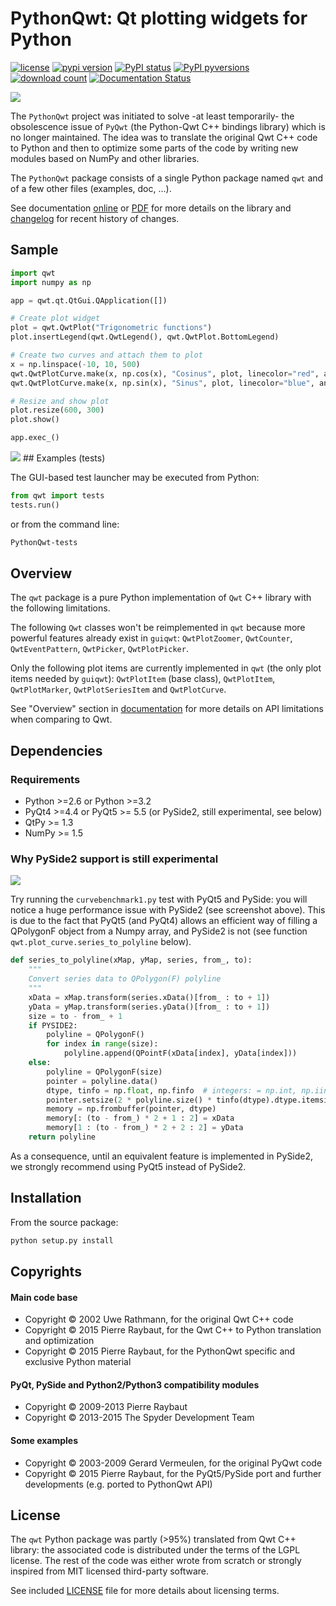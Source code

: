 # PythonQwt: Qt plotting widgets for Python

[![license](https://img.shields.io/pypi/l/PythonQwt.svg)](./LICENSE)
[![pypi version](https://img.shields.io/pypi/v/PythonQwt.svg)](https://pypi.org/project/PythonQwt/)
[![PyPI status](https://img.shields.io/pypi/status/PythonQwt.svg)](https://github.com/PierreRaybaut/PythonQwt)
[![PyPI pyversions](https://img.shields.io/pypi/pyversions/PythonQwt.svg)](https://pypi.python.org/pypi/PythonQwt/)
[![download count](https://img.shields.io/conda/dn/conda-forge/PythonQwt.svg)](https://www.anaconda.com/download/)
[![Documentation Status](https://readthedocs.org/projects/pythonqwt/badge/?version=latest)](https://pythonqwt.readthedocs.io/en/latest/?badge=latest)

<img src="https://raw.githubusercontent.com/PierreRaybaut/PythonQwt/master/qwt/tests/data/testlauncher.png">

The `PythonQwt` project was initiated to solve -at least temporarily- the 
obsolescence issue of `PyQwt` (the Python-Qwt C++ bindings library) which is 
no longer maintained. The idea was to translate the original Qwt C++ code to 
Python and then to optimize some parts of the code by writing new modules 
based on NumPy and other libraries.

The `PythonQwt` package consists of a single Python package named `qwt` and 
of a few other files (examples, doc, ...).

See documentation [online](https://pythonqwt.readthedocs.io/en/latest/) or [PDF](https://pythonqwt.readthedocs.io/_/downloads/en/latest/pdf/) for more details on 
the library and [changelog](CHANGELOG.md) for recent history of changes.

## Sample

```python
import qwt
import numpy as np

app = qwt.qt.QtGui.QApplication([])

# Create plot widget
plot = qwt.QwtPlot("Trigonometric functions")
plot.insertLegend(qwt.QwtLegend(), qwt.QwtPlot.BottomLegend)

# Create two curves and attach them to plot
x = np.linspace(-10, 10, 500)
qwt.QwtPlotCurve.make(x, np.cos(x), "Cosinus", plot, linecolor="red", antialiased=True)
qwt.QwtPlotCurve.make(x, np.sin(x), "Sinus", plot, linecolor="blue", antialiased=True)

# Resize and show plot
plot.resize(600, 300)
plot.show()

app.exec_()
```

<img src="https://raw.githubusercontent.com/PierreRaybaut/PythonQwt/master/doc/images/QwtPlot_example.png">
## Examples (tests)

The GUI-based test launcher may be executed from Python:

```python
from qwt import tests
tests.run()
```

or from the command line:

```bash
PythonQwt-tests
```

## Overview

The `qwt` package is a pure Python implementation of `Qwt` C++ library with 
the following limitations.

The following `Qwt` classes won't be reimplemented in `qwt` because more
powerful features already exist in `guiqwt`: `QwtPlotZoomer`, 
`QwtCounter`, `QwtEventPattern`, `QwtPicker`, `QwtPlotPicker`.

Only the following plot items are currently implemented in `qwt` (the only 
plot items needed by `guiqwt`): `QwtPlotItem` (base class), `QwtPlotItem`, 
`QwtPlotMarker`, `QwtPlotSeriesItem` and `QwtPlotCurve`.

See "Overview" section in [documentation](https://pythonqwt.readthedocs.io/en/latest/) 
for more details on API limitations when comparing to Qwt.

## Dependencies

### Requirements ###
- Python >=2.6 or Python >=3.2
- PyQt4 >=4.4 or PyQt5 >= 5.5 (or PySide2, still experimental, see below)
- QtPy >= 1.3
- NumPy >= 1.5

### Why PySide2 support is still experimental ###

<img src="https://raw.githubusercontent.com/PierreRaybaut/PythonQwt/master/doc/images/pyqt5_vs_pyside2.png">

Try running the `curvebenchmark1.py` test with PyQt5 and PySide: you will notice a 
huge performance issue with PySide2 (see screenshot above). This is due to the fact 
that PyQt5 (and PyQt4) allows an efficient way of filling a QPolygonF object from a 
Numpy array, and PySide2 is not (see function `qwt.plot_curve.series_to_polyline` 
below).

```python
def series_to_polyline(xMap, yMap, series, from_, to):
    """
    Convert series data to QPolygon(F) polyline
    """
    xData = xMap.transform(series.xData()[from_ : to + 1])
    yData = yMap.transform(series.yData()[from_ : to + 1])
    size = to - from_ + 1
    if PYSIDE2:
        polyline = QPolygonF()
        for index in range(size):
            polyline.append(QPointF(xData[index], yData[index]))
    else:
        polyline = QPolygonF(size)
        pointer = polyline.data()
        dtype, tinfo = np.float, np.finfo  # integers: = np.int, np.iinfo
        pointer.setsize(2 * polyline.size() * tinfo(dtype).dtype.itemsize)
        memory = np.frombuffer(pointer, dtype)
        memory[: (to - from_) * 2 + 1 : 2] = xData
        memory[1 : (to - from_) * 2 + 2 : 2] = yData
    return polyline
```

As a consequence, until an equivalent feature is implemented in PySide2, we strongly 
recommend using PyQt5 instead of PySide2.

## Installation

From the source package:

```bash
python setup.py install
```

## Copyrights

#### Main code base
- Copyright © 2002 Uwe Rathmann, for the original Qwt C++ code
- Copyright © 2015 Pierre Raybaut, for the Qwt C++ to Python translation and 
optimization
- Copyright © 2015 Pierre Raybaut, for the PythonQwt specific and exclusive 
Python material

#### PyQt, PySide and Python2/Python3 compatibility modules
- Copyright © 2009-2013 Pierre Raybaut
- Copyright © 2013-2015 The Spyder Development Team

#### Some examples
- Copyright © 2003-2009 Gerard Vermeulen, for the original PyQwt code
- Copyright © 2015 Pierre Raybaut, for the PyQt5/PySide port and further 
developments (e.g. ported to PythonQwt API)

## License

The `qwt` Python package was partly (>95%) translated from Qwt C++ library: 
the associated code is distributed under the terms of the LGPL license. The 
rest of the code was either wrote from scratch or strongly inspired from MIT 
licensed third-party software.

See included [LICENSE](LICENSE) file for more details about licensing terms.